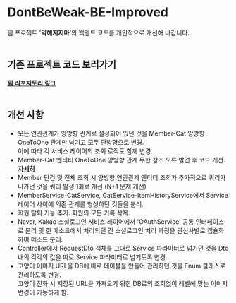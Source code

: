 # DontBeWeak-BE-Improved

팀 프로젝트 '**약해지지마**'의 백엔드 코드를 개인적으로 개선해 나갑니다.
<br>
<br>

## 기존 프로젝트 코드 보러가기
[**팀 리포지토리 링크**](https://github.com/finalproject-hanghae/DontBeWeak-BE.git)
<br>
<br>
## 개선 사항
* 모든 연관관계가 양방향 관계로 설정되어 있던 것을 Member-Cat 양방향 OneToOne 관계만 남기고 모두 단방향으로 변경.<br>이에 따라 각 서비스 레이어의 조회 로직도 함께 변경.
* Member-Cat 엔티티 OneToOne 양방향 관계 무한 참조 오류 발견 후 코드 개선.
  [**자세히**](https://mymydev.tistory.com/7)
* Member 단건 및 전체 조회 시 양방향 연관관계 엔티티 조회가 추가적으로 쿼리가 나가던 것을 쿼리 발생 1회로 개선 (N+1 문제 개선)
* MemberService-CatService, CatService-ItemHistoryService에서 Service 레이어 사이에 의존 관계를 형성하던 것들을 분리.
* 회원 탈퇴 기능 추가. 회원의 모든 기록 삭제.
* Naver, Kakao 소셜로그인 서비스 레이어에서 'OAuthService' 공통 인터페이스로 분리 및 한 메소드에서 처리되던 긴 소셜로그인 처리 과정을 관심사별로 캡슐화하여 메소드 분리.
* Controller에서 RequestDto 객체를 그대로 Service 파라미터로 넘기던 것을 Dto 내의 각각의 값을 따로 Service 파라미터로 넘기도록 변경.
* 고양이 이미지 URL을 DB에 따로 테이블을 만들어 관리하던 것을 Enum 클래스로 관리하도록 변경.<br>고양이 진화 시 저장된 URL을 가져오기 위한 DB로의 조회없이 레벨에 맞는 이미지 변경이 가능하게 함.